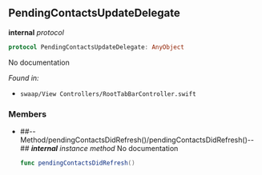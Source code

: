 ## PendingContactsUpdateDelegate

**internal** *protocol*

```swift
protocol PendingContactsUpdateDelegate: AnyObject
```

No documentation



*Found in:*

* `swaap/View Controllers/RootTabBarController.swift`


### Members



* ##--Method/pendingContactsDidRefresh()/pendingContactsDidRefresh()--##
	***internal*** *instance method*
	No documentation
	```swift
	func pendingContactsDidRefresh()
	```


